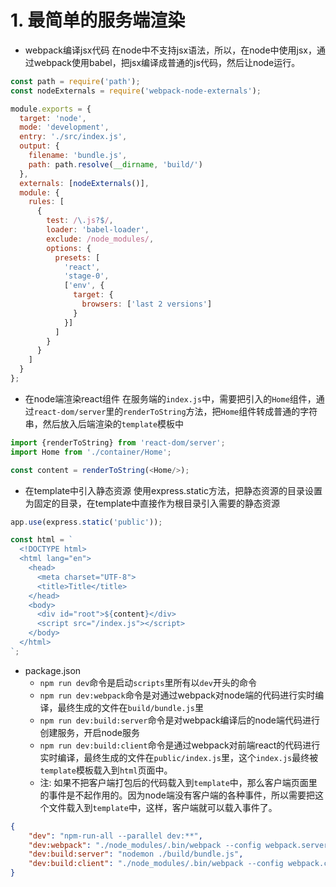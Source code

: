 # 1. 最简单的服务端渲染
+ webpack编译jsx代码
在node中不支持jsx语法，所以，在node中使用jsx，通过webpack使用babel，把jsx编译成普通的js代码，然后让node运行。

```javascript
const path = require('path');
const nodeExternals = require('webpack-node-externals');

module.exports = {
  target: 'node',
  mode: 'development',
  entry: './src/index.js',
  output: {
    filename: 'bundle.js',
    path: path.resolve(__dirname, 'build/')
  },
  externals: [nodeExternals()],
  module: {
    rules: [
      {
        test: /\.js?$/,
        loader: 'babel-loader',
        exclude: /node_modules/,
        options: {
          presets: [
            'react',
            'stage-0',
            ['env', {
              target: {
                browsers: ['last 2 versions']
              }
            }]
          ]
        }
      }
    ]
  }
};
```

+ 在node端渲染react组件
在服务端的`index.js`中，需要把引入的`Home`组件，通过`react-dom/server`里的`renderToString`方法，把`Home`组件转成普通的字符串，然后放入后端渲染的`template`模板中

```javascript
import {renderToString} from 'react-dom/server';
import Home from './container/Home';

const content = renderToString(<Home/>);
```

+ 在template中引入静态资源
使用express.static方法，把静态资源的目录设置为固定的目录，在template中直接作为根目录引入需要的静态资源

```javascript
app.use(express.static('public'));

const html = `
  <!DOCTYPE html>
  <html lang="en">
    <head>
      <meta charset="UTF-8">
      <title>Title</title>
    </head>
    <body>
      <div id="root">${content}</div>
      <script src="/index.js"></script>
    </body>
  </html>
`;
```

+ package.json
    + `npm run dev`命令是启动`scripts`里所有以`dev`开头的命令
    + `npm run dev:webpack`命令是对通过webpack对node端的代码进行实时编译，最终生成的文件在`build/bundle.js`里
    + `npm run dev:build:server`命令是对webpack编译后的node端代码进行创建服务，开启node服务
    + `npm run dev:build:client`命令是通过webpack对前端react的代码进行实时编译，最终生成的文件在`public/index.js`里，这个`index.js`最终被`template`模板载入到`html`页面中。
    + 注: 如果不把客户端打包后的代码载入到`template`中，那么客户端页面里的事件是不起作用的。因为node端没有客户端的各种事件，所以需要把这个文件载入到`template`中，这样，客户端就可以载入事件了。
```json
{
    "dev": "npm-run-all --parallel dev:**",
    "dev:webpack": "./node_modules/.bin/webpack --config webpack.server.js --watch",
    "dev:build:server": "nodemon ./build/bundle.js",
    "dev:build:client": "./node_modules/.bin/webpack --config webpack.client.js --watch"
}
```

